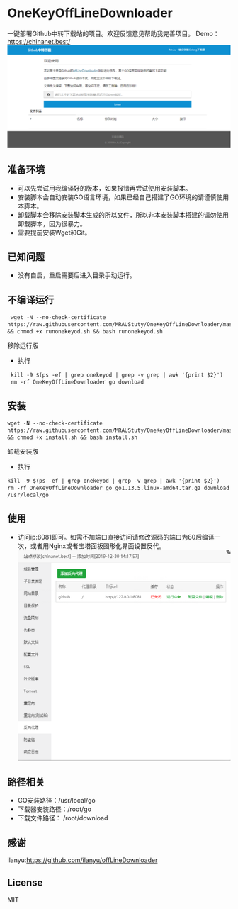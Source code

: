 # OneKeyOffLineDownloader
一键部署Github中转下载站的项目。欢迎反馈意见帮助我完善项目。
Demo：https://chinanet.best/
![首页](img/1.png)
## 准备环境
- 可以先尝试用我编译好的版本，如果报错再尝试使用安装脚本。
- 安装脚本会自动安装GO语言环境，如果已经自己搭建了GO环境的请谨慎使用本脚本。
- 卸载脚本会移除安装脚本生成的所以文件，所以非本安装脚本搭建的请勿使用卸载脚本，因为很暴力。
- 需要提前安装Wget和Git。
## 已知问题
- 没有自启，重启需要后进入目录手动运行。
## 不编译运行
```shell
 wget -N --no-check-certificate https://raw.githubusercontent.com/MRAUStuty/OneKeyOffLineDownloader/master/runonekeyod.sh && chmod +x runonekeyod.sh && bash runonekeyod.sh
```
移除运行版
- 执行
```shell
 kill -9 $(ps -ef | grep onekeyod | grep -v grep | awk '{print $2}')
 rm -rf OneKeyOffLineDownloader go download
```
## 安装
```shell
wget -N --no-check-certificate https://raw.githubusercontent.com/MRAUStuty/OneKeyOffLineDownloader/master/install.sh && chmod +x install.sh && bash install.sh
```
卸载安装版
- 执行
```shell
kill -9 $(ps -ef | grep onekeyod | grep -v grep | awk '{print $2}')
rm -rf OneKeyOffLineDownloader go go1.13.5.linux-amd64.tar.gz download /usr/local/go
```
## 使用
- 访问ip:8081即可。如需不加端口直接访问请修改源码的端口为80后编译一次，或者用Nginx或者宝塔面板图形化界面设置反代。
![反代](img/2.png)
## 路径相关
- GO安装路径：/usr/local/go
- 下载器安装路径：/root/go
- 下载文件路径： /root/download

## 感谢
ilanyu:https://github.com/ilanyu/offLineDownloader

## License

MIT